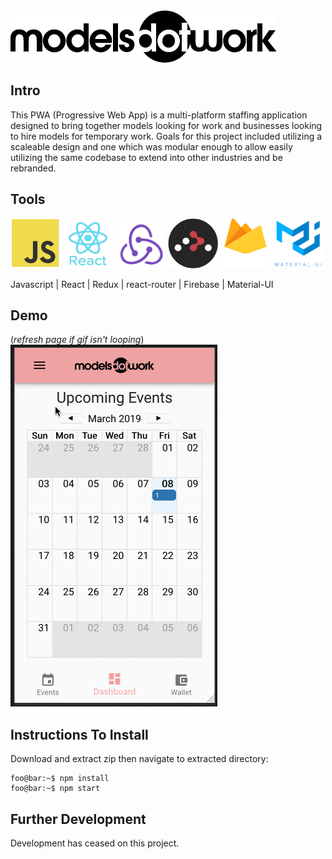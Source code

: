 <img src="/src/assets/logos/models.work/logo1_black.png">

## Intro
This PWA (Progressive Web App) is a multi-platform staffing application designed to bring together models looking for work and businesses looking to hire models for temporary work.  Goals for this project included utilizing a scaleable design and one which was modular enough to allow easily utilizing the same codebase to extend into other industries and be rebranded.

## Tools
<img src="/src/assets/readme/js.png" width="80" height="80"> <img src="/src/assets/readme/react.png" width="80" height="80"> <img src="/src/assets/readme/redux.png" width="80" height="80"> <img src="/src/assets/readme/react-router.png" width="80" height="80"> <img src="/src/assets/readme/firebase.png" width="80" height="80"> <img src="/src/assets/readme/mui.png" width="80" height="80">

Javascript  |  React  |  Redux  |  react-router |  Firebase  |  Material-UI 

## Demo
(*refresh page if gif isn't looping*)
![](/src/assets/readme/modelsdotwork.gif)

## Instructions To Install
Download and extract zip then navigate to extracted directory:
```console
foo@bar:~$ npm install
foo@bar:~$ npm start
```

## Further Development
Development has ceased on this project.
